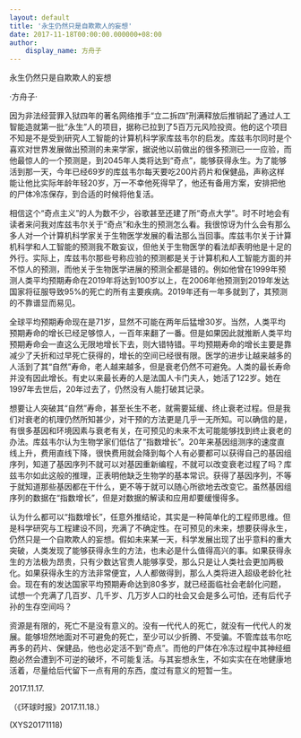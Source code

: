 ```yaml
---
layout: default
title: '永生仍然只是自欺欺人的妄想'
date: 2017-11-18T00:00:00.000000+08:00
author:
    display_name: 方舟子
---
```


永生仍然只是自欺欺人的妄想

·方舟子·

因为非法经营罪入狱四年的著名网络推手“立二拆四”刑满释放后推销起了通过人工智能造就第一批“永生”人的项目，据称已拉到了5百万元风险投资。他的这个项目不知是不是受到研究人工智能的计算机科学家库兹韦尔的启发。库兹韦尔同时是个喜欢对世界发展做出预测的未来学家，据说他以前做出的很多预测已一一应验，而他最惊人的一个预测是，到2045年人类将达到“奇点”，能够获得永生。为了能够活到那一天，今年已经69岁的库兹韦尔每天要吃200片药片和保健品，声称这样能让他比实际年龄年轻20岁，万一不幸他死得早了，他还有备用方案，安排把他的尸体冷冻保存，到合适的时候将他复活。

相信这个“奇点主义”的人为数不少，谷歌甚至还建了所“奇点大学”。时不时地会有读者来问我对库兹韦尔关于“奇点”和永生的预测怎么看。我很惊讶为什么会有那么多人对一个计算机科学家关于生物医学发展的看法那么当回事。库兹韦尔关于计算机科学和人工智能的预测我不敢妄议，但他关于生物医学的看法却表明他是十足的外行。实际上，库兹韦尔那些号称应验的预测都是关于计算机和人工智能方面的并不惊人的预测，而他关于生物医学进展的预测全都是错的。例如他曾在1999年预测人类平均预期寿命在2019年将达到100岁以上，在2006年他预测到2019年发达国家将征服导致95%的死亡的所有主要疾病。2019年还有一年多就到了，其预测的不靠谱显而易见。

全球平均预期寿命现在是71岁，显然不可能在两年后猛增30岁。当然，人类平均预期寿命的增长已经足够惊人，一百年来翻了一番。但是如果因此就推断人类平均预期寿命会一直这么无限地增长下去，则大错特错。平均预期寿命的增长主要是靠减少了夭折和过早死亡获得的，增长的空间已经很有限。医学的进步让越来越多的人活到了其“自然”寿命，老人越来越多，但是衰老仍然不可避免。人类的最长寿命并没有因此增长。有史以来最长寿的人是法国人卡门夫人，她活了122岁。她在1997年去世后，20年过去了，仍然没有人能打破其记录。

想要让人突破其“自然”寿命，甚至长生不老，就需要延缓、终止衰老过程。但是我们对衰老的机理仍然所知甚少，对干预的方法更是几乎一无所知。可以确信的是，有很多基因和环境因素与衰老有关，在可预见的未来不太可能能够找到终止衰老的办法。库兹韦尔认为生物学家们低估了“指数增长”。20年来基因组测序的速度直线上升，费用直线下降，很快费用就会降到每个人有必要都可以获得自己的基因组序列，知道了基因序列不就可以对基因重新编程，不就可以改变衰老过程了吗？库兹韦尔如此这般的推理，正表明他缺乏生物学的基本常识。获得了基因序列，不等于就知道那些基因都在干什么，更不等于就可以随心所欲地去改变它。虽然基因组序列的数据在“指数增长”，但是对数据的解读和应用却要缓慢得多。

认为什么都可以“指数增长”，任意外推结论，其实是一种简单化的工程师思维。但是科学研究与工程建设不同，充满了不确定性。在可预见的未来，想要获得永生，仍然只是一个自欺欺人的妄想。假如未来某一天，科学发展出现了出乎意料的重大突破，人类发现了能够获得永生的方法，也未必是什么值得高兴的事。如果获得永生的方法极为昂贵，只有少数达官贵人能够享受，那么只是让人类社会更加两极化。如果获得永生的方法非常便宜，人人都做得到，那么人类将进入超级老龄化社会。现在有的发达国家平均预期寿命达到80多岁，就已经面临社会老龄化问题，试想一个充满了几百岁、几千岁、几万岁人口的社会又会是多么可怕，还有后代子孙的生存空间吗？

资源是有限的，死亡不是没有意义的。没有一代代人的死亡，就没有一代代人的发展。能够坦然地面对不可避免的死亡，至少可以少折腾、不受骗。不管库兹韦尔吃再多的药片、保健品，他也必定活不到“奇点”。而他的尸体在冷冻过程中其神经细胞必然会遭到不可逆的破坏，不可能复活。与其妄想永生，不如实实在在地健康地活着，尽量给后代留下一点有用的东西，度过有意义的短暂一生。

2017.11.17.

（《环球时报》2017.11.18.）

(XYS20171118)


